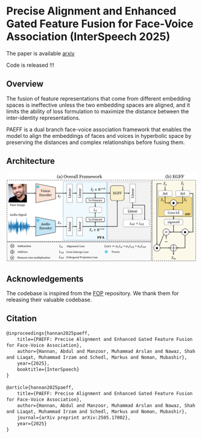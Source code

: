 # Precise Alignment and Enhanced Gated Feature Fusion for Face-Voice Association (InterSpeech 2025)

The paper is available [arxiv](https://arxiv.org/abs/2505.17002)

Code is released !!!

## Overview
The fusion of feature representations that come from different embedding spaces is ineffective unless the two embedding spaces are aligned, and it limits the ability of loss formulation to maximize the distance between the inter-identity representations.

PAEFF is a dual branch face-voice association framework that enables the model to align the embeddings of faces and voices in hyperbolic space by preserving the distances and complex relationships before fusing them.

## Architecture
<img width="768" alt="image" src="images/overall_framework.png">




## Acknowledgements
The codebase is inspired from the [FOP](https://github.com/msaadsaeed/FOP) repository. We thank them for releasing their valuable codebase. 

## Citation
```
@inproceedings{hannan2025paeff,
    title={PAEFF: Precise Alignment and Enhanced Gated Feature Fusion for Face-Voice Association}, 
    author={Hannan, Abdul and Manzoor, Muhammad Arslan and Nawaz, Shah and Liaqat, Muhammad Irzam and Schedl, Markus and Noman, Mubashir},
    year={2025},
    booktitle={InterSpeech}
}

@article{hannan2025paeff,
    title={PAEFF: Precise Alignment and Enhanced Gated Feature Fusion for Face-Voice Association},
    author={Hannan, Abdul and Manzoor, Muhammad Arslan and Nawaz, Shah and Liaqat, Muhammad Irzam and Schedl, Markus and Noman, Mubashir},
    journal={arXiv preprint arXiv:2505.17002},
    year={2025}
}
```
